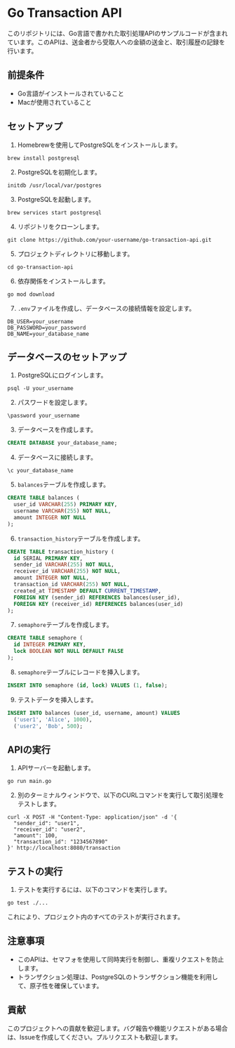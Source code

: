 # Go Transaction API

このリポジトリには、Go言語で書かれた取引処理APIのサンプルコードが含まれています。このAPIは、送金者から受取人への金額の送金と、取引履歴の記録を行います。

## 前提条件

- Go言語がインストールされていること
- Macが使用されていること

## セットアップ

1. Homebrewを使用してPostgreSQLをインストールします。

```
brew install postgresql
```

2. PostgreSQLを初期化します。

```
initdb /usr/local/var/postgres
```

3. PostgreSQLを起動します。

```
brew services start postgresql
```

4. リポジトリをクローンします。

```
git clone https://github.com/your-username/go-transaction-api.git
```

5. プロジェクトディレクトリに移動します。

```
cd go-transaction-api
```

6. 依存関係をインストールします。

```
go mod download
```

7. `.env`ファイルを作成し、データベースの接続情報を設定します。

```
DB_USER=your_username
DB_PASSWORD=your_password
DB_NAME=your_database_name
```

## データベースのセットアップ

1. PostgreSQLにログインします。

```
psql -U your_username
```

2. パスワードを設定します。

```
\password your_username
```

3. データベースを作成します。

```sql
CREATE DATABASE your_database_name;
```

4. データベースに接続します。

```
\c your_database_name
```

5. `balances`テーブルを作成します。

```sql
CREATE TABLE balances (
  user_id VARCHAR(255) PRIMARY KEY,
  username VARCHAR(255) NOT NULL,
  amount INTEGER NOT NULL
);
```

6. `transaction_history`テーブルを作成します。

```sql
CREATE TABLE transaction_history (
  id SERIAL PRIMARY KEY,
  sender_id VARCHAR(255) NOT NULL,
  receiver_id VARCHAR(255) NOT NULL,
  amount INTEGER NOT NULL,
  transaction_id VARCHAR(255) NOT NULL,
  created_at TIMESTAMP DEFAULT CURRENT_TIMESTAMP,
  FOREIGN KEY (sender_id) REFERENCES balances(user_id),
  FOREIGN KEY (receiver_id) REFERENCES balances(user_id)
);
```

7. `semaphore`テーブルを作成します。

```sql
CREATE TABLE semaphore (
  id INTEGER PRIMARY KEY,
  lock BOOLEAN NOT NULL DEFAULT FALSE
);
```

8. `semaphore`テーブルにレコードを挿入します。

```sql
INSERT INTO semaphore (id, lock) VALUES (1, false);
```

9. テストデータを挿入します。

```sql
INSERT INTO balances (user_id, username, amount) VALUES
  ('user1', 'Alice', 1000),
  ('user2', 'Bob', 500);
```

## APIの実行

1. APIサーバーを起動します。

```
go run main.go
```

2. 別のターミナルウィンドウで、以下のCURLコマンドを実行して取引処理をテストします。

```
curl -X POST -H "Content-Type: application/json" -d '{
  "sender_id": "user1",
  "receiver_id": "user2",
  "amount": 100,
  "transaction_id": "1234567890"
}' http://localhost:8080/transaction
```

## テストの実行

1. テストを実行するには、以下のコマンドを実行します。

```
go test ./...
```

これにより、プロジェクト内のすべてのテストが実行されます。

## 注意事項

- このAPIは、セマフォを使用して同時実行を制御し、重複リクエストを防止します。
- トランザクション処理は、PostgreSQLのトランザクション機能を利用して、原子性を確保しています。

## 貢献

このプロジェクトへの貢献を歓迎します。バグ報告や機能リクエストがある場合は、Issueを作成してください。プルリクエストも歓迎します。
